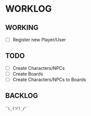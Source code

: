 # WORKLOG

## WORKING

- [ ] Register new Player/User

## TODO

- [ ] Create Characters/NPCs
- [ ] Create Boards
- [ ] Create Characters/NPCs to Boards

## BACKLOG

`¯\_(ツ)_/¯`
